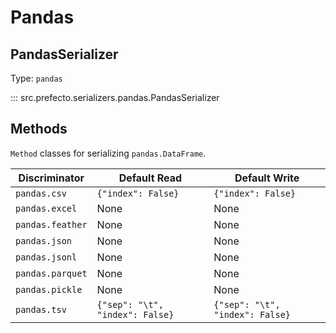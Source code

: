# Pandas

## PandasSerializer

Type: `pandas`

::: src.prefecto.serializers.pandas.PandasSerializer

## Methods

`Method` classes for serializing `pandas.DataFrame`.

| Discriminator | Default Read | Default Write |
| --- | --- | --- |
| `pandas.csv` | `{"index": False}` | `{"index": False}` |
| `pandas.excel` | None | None |
| `pandas.feather` | None | None |
| `pandas.json` | None | None |
| `pandas.jsonl` | None | None |
| `pandas.parquet` | None | None |
| `pandas.pickle` | None | None |
| `pandas.tsv` | `{"sep": "\t", "index": False}` | `{"sep": "\t", "index": False}` |
